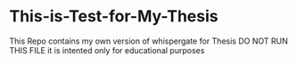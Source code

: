 # This-is-Test-for-My-Thesis
This Repo contains my own version of whispergate for Thesis
DO NOT RUN THIS FILE it is intented only for educational purposes
